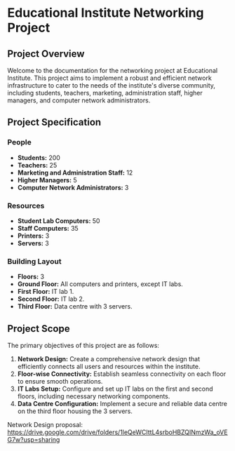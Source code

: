 # Educational Institute Networking Project

## Project Overview

Welcome to the documentation for the networking project at Educational Institute. 
This project aims to implement a robust and efficient network infrastructure to cater to the needs of the institute's diverse community, 
including students, teachers, marketing, administration staff, higher managers, and computer network administrators.

## Project Specification

### People
- **Students:** 200
- **Teachers:** 25
- **Marketing and Administration Staff:** 12
- **Higher Managers:** 5
- **Computer Network Administrators:** 3

### Resources
- **Student Lab Computers:** 50
- **Staff Computers:** 35
- **Printers:** 3
- **Servers:** 3

### Building Layout
- **Floors:** 3
- **Ground Floor:** All computers and printers, except IT labs.
- **First Floor:** IT lab 1.
- **Second Floor:** IT lab 2.
- **Third Floor:** Data centre with 3 servers.

## Project Scope

The primary objectives of this project are as follows:
1. **Network Design:** Create a comprehensive network design that efficiently connects all users and resources within the institute.
2. **Floor-wise Connectivity:** Establish seamless connectivity on each floor to ensure smooth operations.
3. **IT Labs Setup:** Configure and set up IT labs on the first and second floors, including necessary networking components.
4. **Data Centre Configuration:** Implement a secure and reliable data centre on the third floor housing the 3 servers.

Network Design proposal: https://drive.google.com/drive/folders/1leQeWCIttL4srboHBZQINmzWa_oVEG7w?usp=sharing
